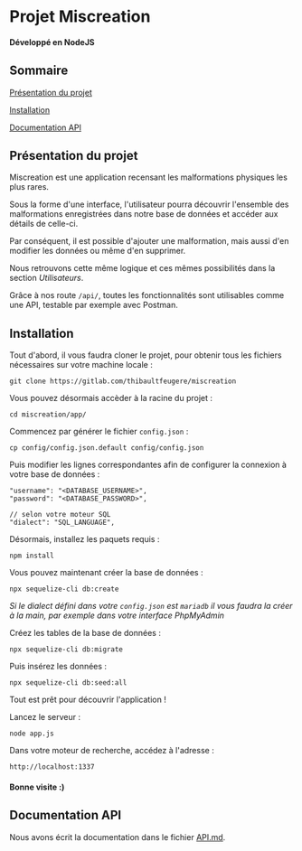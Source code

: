 # Projet Miscreation
#### Développé en NodeJS

## Sommaire
[Présentation du projet](#presentation-du-projet)

[Installation](#installation)

[Documentation API](#documentation-api)

## Présentation du projet

Miscreation est une application recensant les malformations physiques les plus rares.

Sous la forme d'une interface, l'utilisateur pourra découvrir l'ensemble des malformations enregistrées dans notre base de données et accéder aux détails de celle-ci.

Par conséquent, il est possible d'ajouter une malformation, mais aussi d'en modifier les données ou même d'en supprimer.

Nous retrouvons cette même logique et ces mêmes possibilités dans la section *Utilisateurs*.

Grâce à nos route `/api/`, toutes les fonctionnalités sont utilisables comme une API, testable par exemple avec Postman.


## Installation

Tout d'abord, il vous faudra cloner le projet, pour obtenir tous les fichiers nécessaires sur votre machine locale :

`git clone https://gitlab.com/thibaultfeugere/miscreation`

Vous pouvez désormais accèder à la racine du projet :

`cd miscreation/app/`

Commencez par générer le fichier `config.json` :

`cp config/config.json.default config/config.json`

Puis modifier les lignes correspondantes afin de configurer la connexion à votre base de données :

```
"username": "<DATABASE_USERNAME>",
"password": "<DATABASE_PASSWORD>",

// selon votre moteur SQL
"dialect": "SQL_LANGUAGE",
```

Désormais, installez les paquets requis :

`npm install`

Vous pouvez maintenant créer la base de données :

`npx sequelize-cli db:create`

*Si le dialect défini dans votre `config.json` est `mariadb` il vous faudra la créer à la main, par exemple dans votre interface PhpMyAdmin*

Créez les tables de la base de données :

`npx sequelize-cli db:migrate`

Puis insérez les données :

`npx sequelize-cli db:seed:all`

Tout est prêt pour découvrir l'application !

Lancez le serveur :

`node app.js`

Dans votre moteur de recherche, accédez à l'adresse :

`http://localhost:1337`

#### Bonne visite :)

## Documentation API

Nous avons écrit la documentation dans le fichier [API.md](./API.md).
